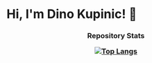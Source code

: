 # Hi, I'm Dino Kupinic! 👋

<h3 align="center">

Repository Stats

[![Top Langs](https://github-readme-stats.vercel.app/api/top-langs/?username=Dino-Kupinic&layout=compact&hide=html,css,cmake,dockerfile&theme=dark&langs_count=15&card_width=500)](https://github.com/anuraghazra/github-readme-stats)
